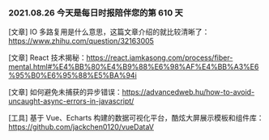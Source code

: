 ### 2021.08.26 今天是每日时报陪伴您的第 610 天

[文章] IO 多路复用是什么意思，这篇文章介绍的就比较清晰了：<https://www.zhihu.com/question/32163005>

[文章] React 技术揭秘：<https://react.iamkasong.com/process/fiber-mental.html#%E4%BB%80%E4%B9%88%E6%98%AF%E4%BB%A3%E6%95%B0%E6%95%88%E5%BA%94i>

[文章] 如何避免未捕获的异步错误：<https://advancedweb.hu/how-to-avoid-uncaught-async-errors-in-javascript/>

[工具] 基于 Vue、Echarts 构建的数据可视化平台，酷炫大屏展示模板和组件库：<https://github.com/jackchen0120/vueDataV>
